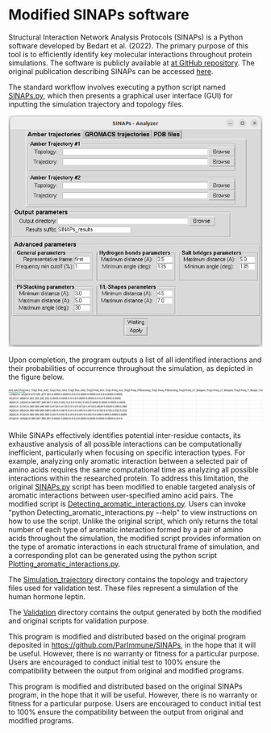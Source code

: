 # Modified SINAPs software


Structural Interaction Network Analysis Protocols (SINAPs) is a Python software developed by Bedart et al. (2022). The primary purpose of this tool is to efficiently identify key molecular interactions throughout protein simulations. The software is publicly available at [at GitHub repository](https://github.com/ParImmune/SINAPs). The original publication describing SINAPs can be accessed [here](https://pubs.acs.org/doi/10.1021/acs.jcim.1c00854).

The standard workflow involves executing a python script named [SINAPs.py](https://github.com/ParImmune/SINAPs/blob/main/SINAPs/SINAPs.py), which then presents a graphical user interface (GUI) for inputting the simulation trajectory and topology files.

<p align="center">
  <img src="Screenshot from 2025-02-07 23-02-58.png" alt="Original SINAPs GUI"/>
</p>

Upon completion, the program outputs a list of all identified interactions and their probabilities of occurrence throughout the simulation, as depicted in the figure below.

<p align="center">
  <img src="Screenshot 2025-02-09 193854.png" alt="Original SINAPs ouput"/>
</p>

While SINAPs effectively identifies potential inter-residue contacts, its exhaustive analysis of all possible interactions can be computationally inefficient, particularly when focusing on specific interaction types.  For example, analyzing only aromatic interaction between a selected pair of amino acids requires the same computational time as analyzing all possible interactions within the researched protein. To address this limitation, the original [SINAPs.py](https://github.com/ParImmune/SINAPs/blob/main/SINAPs/SINAPs.py) script has been modified to enable targeted analysis of aromatic interactions between user-specified amino acid pairs.  The modified script is [Detecting_aromatic_interactions.py](https://github.com/quocbaongo/PythonScripts_MD_Analysis/blob/main/SINAPs_update/Detecting_aromatic_interactions.py). Users can invoke "python Detecting_aromatic_interactions.py --help" to view instructions on how to use the script. Unlike the original script, which only returns the total number of each type of aromatic interaction formed by a pair of amino acids throughout the simulation, the modified script provides information on the type of aromatic interactions in each structural frame of simulation, and a corresponding plot can be generated using the python script [Plotting_aromatic_interactions.py](https://github.com/quocbaongo/PythonScripts_MD_Analysis/blob/main/SINAPs_update/Plotting_aromatic_interactions.py).

The [Simulation_trajectory](https://github.com/quocbaongo/PythonScripts_MD_Analysis/tree/main/SINAPs_update/Simulation_trajectory) directory contains the topology and trajectory files used for validation test.  These files represent a simulation of the human hormone leptin.

The [Validation](https://github.com/quocbaongo/PythonScripts_MD_Analysis/tree/main/SINAPs_update/Validation) directory contains the output generated by both the modified and original scripts for validation purpose.
	
This program is modified and distributed based on the original program deposited in https://github.com/ParImmune/SINAPs, in the hope that it will be useful. However, there is no warranty or fitness for a particular purpose. Users are encouraged to conduct initial test to 100% ensure the compatibility between the output from original and modified programs.

This program is modified and distributed based on the original SINAPs program, in the hope that it will be useful. However, there is no warranty or fitness for a particular purpose. Users are encouraged to conduct initial test to 100% ensure the compatibility between the output from original and modified programs.

